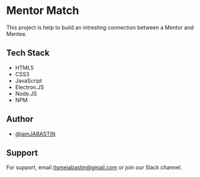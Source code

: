 
# Mentor Match

This project is help to build an intresting connection between a Mentor and Mentee.





## Tech Stack

* HTML5
* CSS3
* JavaScript
* Electron.JS
* Node.JS
* NPM


## Author

- [@iamJABASTIN](https://www.github.com/octokatherine)


## Support

For support, email itsmejabastin@gmail.com or join our Slack channel.

